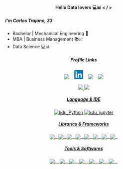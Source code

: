 <!-- --------------------------------------------------------------------------------------------------- -->
<!--                                                WELCOME                                              -->
<!-- --------------------------------------------------------------------------------------------------- -->
#### <p align=center> Hello Data lovers 💻📊 __< / >__

<!--![](https://visitor-badge.glitch.me/badge?page_id=kdutrajano.kdutrajano) !-->
  
##### **I'm Carlos Trajano, 33**
- Bachelor | Mechanical Engineering  🔧
- MBA | Business Management  📚📈
- Data Science  💻📊

<!-- --------------------------------------------------------------------------------------------------- -->
<!--                                               PROFILE LINKS                                         -->
<!-- --------------------------------------------------------------------------------------------------- -->
##### <p align=center> **Profile Links**
<p align=center>
<a href = "mailto:carlosedutrajano@gmail.com"><img height="30"
src='https://www.gstatic.com/images/branding/product/1x/hh_gmail_64dp.png' ></a> &nbsp;&nbsp;
<a href="https://www.linkedin.com/in/carlostrajano/" target="_blank"><img height="30"
src='https://raw.githubusercontent.com/devicons/devicon/2ae2a900d2f041da66e950e4d48052658d850630/icons/linkedin/linkedin-original.svg'></a> &nbsp;&nbsp;
<a href="https://www.instagram.com/kdu_trajano" target="_blank"><img height="30"
src='https://upload.wikimedia.org/wikipedia/commons/thumb/9/96/Instagram.svg/2048px-Instagram.svg.png'></a> &nbsp;&nbsp;
<a href="https://www.kaggle.com/kdutrajano" target="_blank"><img height="25"
src='https://www.kaggle.com/static/images/site-logo.png'></a>

<!-- --------------------------------------------------------------------------------------------------- -->
<!--                                               GITHUB STATS                                          -->
<!-- --------------------------------------------------------------------------------------------------- -->
  
<div align="center">
  <a href="https://github.com/kdutrajano">
  <img height="120em" src="https://github-readme-stats.vercel.app/api?username=kdutrajano&show_icons=true&theme=github_dark&include_all_commits=true&count_private=true"/>

  <img height="120em" src="https://github-readme-stats.vercel.app/api/top-langs/?username=kdutrajano&layout=compact&langs_count=7&theme=github_dark"/>
</div>
  
<!-- --------------------------------------------------------------------------------------------------- -->
<!--                                               LANGUAGE & IDE                                        -->
<!-- --------------------------------------------------------------------------------------------------- -->
  
##### <p align=center> **Language & IDE**
<p align=center>
  <img align="center" alt="kdu_Python" height="50" src="https://cdn.jsdelivr.net/gh/devicons/devicon/icons/python/python-original-wordmark.svg">
  <img align="center" alt="kdu_jupyter" height="50" src="https://cdn.jsdelivr.net/gh/devicons/devicon/icons/jupyter/jupyter-original-wordmark.svg">
<br>
</div>

<!-- --------------------------------------------------------------------------------------------------- -->
<!--                                         LIBRARY & FRAMEWORKS                                        -->
<!-- --------------------------------------------------------------------------------------------------- -->  
  
##### <p align=center> **Libraries & Frameworks**
<p align=center>
<img align="center" height="30" src='https://numpy.org/images/logos/numpy.svg'>&nbsp;&nbsp;
<img align="center" height="30" src='https://pandas.pydata.org/static/img/pandas_white.svg'>&nbsp;&nbsp;
<img align="center" height="20" src='https://matplotlib.org/_static/logo2_compressed.svg'>&nbsp;&nbsp;
<img align="center" height="30" src='https://seaborn.pydata.org/_static/logo-wide-lightbg.svg'>&nbsp;&nbsp;
<img align="center" height="30" src='https://scikit-learn.org/stable/_static/scikit-learn-logo-small.png'>&nbsp;&nbsp;
<img align="center" height="50" src='https://www.scipy.org/_static/images/sympy_logo.png'>&nbsp;&nbsp;
<img align="center" height="50" src='https://funthon.files.wordpress.com/2017/05/bs.png'>&nbsp;&nbsp;
<img align="center" height="30" src='https://img.portalgsti.com.br/OcsHhsi42lFfKiWbY9GVTDliHi8=/200x200/https://www.portalgsti.com.br/media/uploads/community/2016/04/25/sqlite.png'>&nbsp;&nbsp;

<br>

<!-- --------------------------------------------------------------------------------------------------- -->
<!--                                         TOOLS AND SOFTWARES                                         -->
<!-- --------------------------------------------------------------------------------------------------- -->  

##### <p align=center> **Tools & Softwares**
<div align="center">
<img align="center" height="40" src='https://img.icons8.com/color/144/000000/solidworks.png'>&nbsp;&nbsp;&nbsp;
<img align="center" height="30" src='https://taiwebs.com/upload/icons/cimatron220-220.png'>&nbsp;&nbsp;&nbsp;
<img align="center" height="30" src='https://seeklogo.com/images/A/autocad-logo-C9817CB828-seeklogo.com.png'>&nbsp;&nbsp;&nbsp;
<img align="center" height="30" src='https://www.totvs.com/wp-content/uploads/2019/09/logo.png'>&nbsp;&nbsp;&nbsp;
<img align="center" height="30" src='https://upload.wikimedia.org/wikipedia/commons/thumb/1/10/Mitsubishi_Electric_logo.svg/1280px-Mitsubishi_Electric_logo.svg.png'>&nbsp;&nbsp;&nbsp;
<img align="center" height="30" src='https://upload.wikimedia.org/wikipedia/commons/thumb/3/34/Microsoft_Office_Excel_%282019%E2%80%93present%29.svg/1101px-Microsoft_Office_Excel_%282019%E2%80%93present%29.svg.png'>&nbsp;&nbsp;&nbsp;
<img align="center" height="30" src='https://upload.wikimedia.org/wikipedia/commons/thumb/9/98/Microsoft_Project_%282019%E2%80%93present%29.svg/2346px-Microsoft_Project_%282019%E2%80%93present%29.svg.png'>&nbsp;&nbsp;&nbsp;
